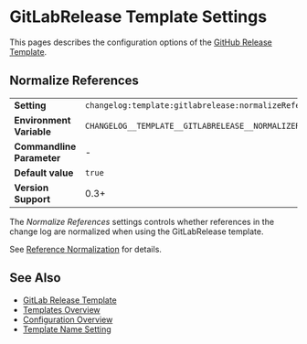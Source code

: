 <!--
  <auto-generated>
    The contents of this file were generated by a tool.
    Any changes to this file will be overwritten.
    To change the content of this file, edit 'gitlabrelease-template.md.scriban'
  </auto-generated>
-->
# GitLabRelease Template Settings

This pages describes the configuration options of the [GitHub Release Template](../../templates/gitlabrelease.md).

## Normalize References

<table>
    <tr>
        <td><b>Setting</b></td>
        <td><code>changelog:template:gitlabrelease:normalizeReferences</code></td>
    </tr>
    <tr>
        <td><b>Environment Variable</b></td>
        <td><code>CHANGELOG__TEMPLATE__GITLABRELEASE__NORMALIZEREFERENCES</code></td>
    </tr>
    <tr>
        <td><b>Commandline Parameter</b></td>
        <td>-</td>
    </tr>
    <tr>
        <td><b>Default value</b></td>
        <td>
            <code>true</code>
        </td>
    </tr>
    <tr>
        <td><b>Version Support</b></td>
        <td>0.3+</td>
    </tr>
</table>

The *Normalize References* settings controls whether references in the change log are normalized when using the GitLabRelease template.

See [Reference Normalization](../../auto-references.md#normalization) for details.

## See Also

- [GitLab Release Template](../../templates/gitlabrelease.md)
- [Templates Overview](../../templates/README.md)
- [Configuration Overview](../../configuration.md)
- [Template Name Setting](./template-name.md)
